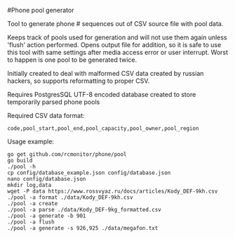 #Phone pool generator

Tool to generate phone # sequences out of CSV source file with pool data.

Keeps track of pools used for generation and will not use them again unless 'flush' action performed.
Opens output file for addition, so it is safe to use this tool with same settings after media access error or user interrupt.
Worst to happen is one pool to be generated twice.

Initially created to deal with malformed CSV data created by russian hackers, so supports reformatting to proper CSV.

Requires PostgresSQL UTF-8 encoded database created to store temporarily parsed phone pools

Required CSV data format:

`code,pool_start,pool_end,pool_capacity,pool_owner,pool_region`

Usage example:

```
go get github.com/rcmonitor/phone/pool
go build
./pool -h
cp config/database_example.json config/database.json
nano config/database.json
mkdir log,data
wget -P data https://www.rossvyaz.ru/docs/articles/Kody_DEF-9kh.csv
./pool -a format ./data/Kody_DEF-9kh.csv
./pool -a create
./pool -a parse ./data/Kody_DEF-9kg_formatted.csv
./pool -a generate -b 901
./pool -a flush
./pool -a generate -s 926,925 ./data/megafon.txt

